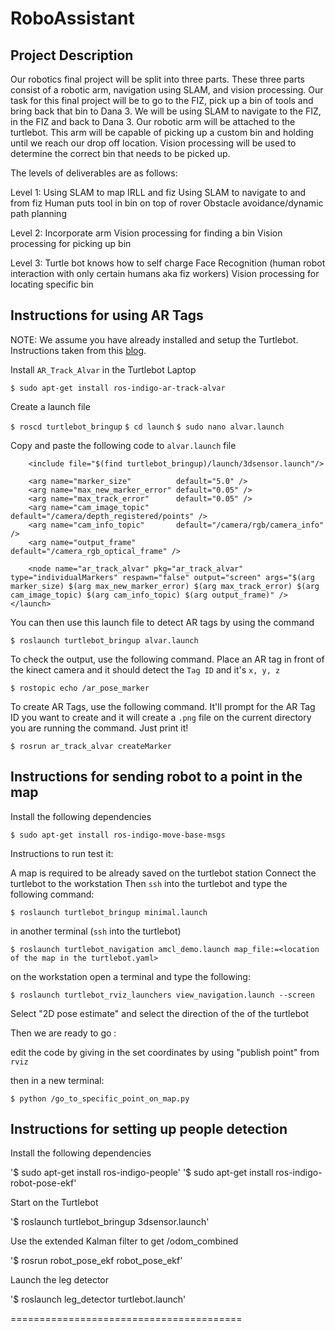 RoboAssistant
==========

Project Description 
----

Our robotics final project will be split into three parts. These three parts consist of a robotic arm, navigation using SLAM, and vision processing. Our task for this final project will be to go to the FIZ, pick up a bin of tools and bring back that bin to Dana 3. We will be using SLAM to navigate to the FIZ, in the FIZ and back to Dana 3. Our robotic arm will be attached to the turtlebot. This arm will be capable of picking up a custom bin and holding until we reach our drop off location. Vision processing will be used to determine the correct bin that needs to be picked up.

 
The levels of deliverables are as follows:
 
  Level 1:
    Using SLAM to map IRLL and fiz
    Using SLAM to navigate to and from fiz
    Human puts tool in bin on top of rover
    Obstacle avoidance/dynamic path planning
 
  Level 2:
    Incorporate arm
    Vision processing for finding a bin
    Vision processing for picking up bin
 
  Level 3:
    Turtle bot knows how to self charge
    Face Recognition (human robot interaction with only certain humans aka fiz workers)
    Vision processing for locating specific bin
 


Instructions for using AR Tags
---------------

NOTE: We assume you have already installed and setup the Turtlebot. Instructions taken from this [blog](http://ros-robotics.blogspot.com/2015/04/recognize-ar-tags-with-ros.html).

Install `AR_Track_Alvar` in the Turtlebot Laptop

`$ sudo apt-get install ros-indigo-ar-track-alvar`

Create a launch file

`$ roscd turtlebot_bringup`
`$ cd launch`
`$ sudo nano alvar.launch`

Copy and paste the following code to `alvar.launch` file

```<launch>
    <include file="$(find turtlebot_bringup)/launch/3dsensor.launch"/>

    <arg name="marker_size"          default="5.0" />
    <arg name="max_new_marker_error" default="0.05" />
    <arg name="max_track_error"      default="0.05" />
    <arg name="cam_image_topic"      default="/camera/depth_registered/points" />
    <arg name="cam_info_topic"       default="/camera/rgb/camera_info" />
    <arg name="output_frame"         default="/camera_rgb_optical_frame" />

    <node name="ar_track_alvar" pkg="ar_track_alvar" type="individualMarkers" respawn="false" output="screen" args="$(arg marker_size) $(arg max_new_marker_error) $(arg max_track_error) $(arg cam_image_topic) $(arg cam_info_topic) $(arg output_frame)" />
</launch>
```

You can then use this launch file to detect AR tags by using the command

`$ roslaunch turtlebot_bringup alvar.launch`

To check the output, use the following command. Place an AR tag in front of the kinect camera and it should detect the `Tag ID` and it's `x, y, z`

`$ rostopic echo /ar_pose_marker`

To create AR Tags, use the following command. It'll prompt for the AR Tag ID you want to create and it will create a `.png` file on the current directory you are running the command. Just print it!

`$ rosrun ar_track_alvar createMarker`



Instructions for sending robot to a point in the map
---------------

Install the following dependencies

`$ sudo apt-get install ros-indigo-move-base-msgs`

Instructions to run test it:

A map is required to be already saved on the turtlebot station
Connect the turtlebot to the workstation
Then `ssh` into the turtlebot and type the following command:

`$ roslaunch turtlebot_bringup minimal.launch`

in another terminal (`ssh` into the turtlebot)

`$ roslaunch turtlebot_navigation amcl_demo.launch map_file:=<location of the map in the turtlebot.yaml>`

on the workstation open a terminal and type the following:

`$ roslaunch turtlebot_rviz_launchers view_navigation.launch --screen`

Select "2D pose estimate" and select the direction of the of the turtlebot

Then we are ready to go :

edit the code by giving in the set coordinates by using "publish point" from `rviz`

then in a new terminal:

`$ python /go_to_specific_point_on_map.py`



Instructions for setting up people detection
---------------

Install the following dependencies

'$ sudo apt-get install ros-indigo-people'
'$ sudo apt-get install ros-indigo-robot-pose-ekf'

Start on the Turtlebot

'$ roslaunch turtlebot_bringup 3dsensor.launch'

Use the extended Kalman filter to get /odom_combined

'$ rosrun robot_pose_ekf robot_pose_ekf'

Launch the leg detector

'$ roslaunch leg_detector turtlebot.launch'


========================================

 

